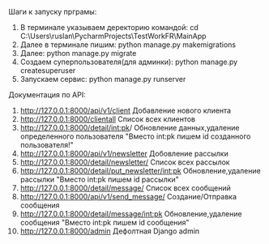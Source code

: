 Шаги к запуску прграмы:

1. В терминале указываем деректорию командой: cd C:\Users\ruslan\PycharmProjects\TestWorkFR\MainApp
2. Далее в терминале пишим: python manage.py makemigrations
3. Далее: python manage.py migrate
4. Создаем суперпользователя(для админки): python manage.py createsuperuser
5. Запускаем сервис: python manage.py runserver

Документация по API:
1. http://127.0.0.1:8000/api/v1/client Добавление нового клиента
2. http://127.0.0.1:8000/clientall Список всех клиентов
3. http://127.0.0.1:8000/detail/<int:pk>/ Обновление данных,удаление определенного пользователя "Вместо int:pk пишем id созданного пользователя!"
4. http://127.0.0.1:8000/api/v1/newsletter Добовление рассылки
5. http://127.0.0.1:8000/detail/newsletter/ Список всех рассылок
6. http://127.0.0.1:8000/detail/put_newsletter/<int:pk> Обновление,удаление рассылки "Вместо int:pk пишем id рассылки"
7. http://127.0.0.1:8000/detail/message/ Список всех сообщений
8. http://127.0.0.1:8000/api/v1/send_message/ Создание/Отправка сообщения
9. http://127.0.0.1:8000/detail/message/<int:pk> Обновление,удаление сообщения "Вместо int:pk пишем id сообщения"
10. http://127.0.0.1:8000/admin Дефолтная Django admin




